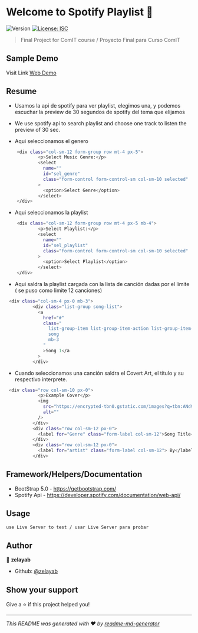 # Welcome to Spotify Playlist 👋
![Version](https://img.shields.io/badge/version-1.0.0-blue.svg?cacheSeconds=2592000)
[![License: ISC](https://img.shields.io/badge/License-ISC-yellow.svg)](#)

> Final Project for ComIT course / Proyecto Final para Curso ComIT

## Sample Demo

 Visit Link [Web Demo](https://playspotify.netlify.app "Play Spotify")


## Resume
* Usamos la api de spotify para ver playlist, elegimos una, y podemos escuchar la preview de 30 segundos de spotify del tema que elijamos
* We use spotify api to search playlist and choose one track to listen the preview of 30 sec.

* Aqui seleccionamos el genero 
```sh
    <div class="col-sm-12 form-group row mt-4 px-5">
            <p>Select Music Genre:</p>
            <select
              name=""
              id="sel_genre"
              class="form-control form-control-sm col-sm-10 selected"
            >
              <option>Select Genre</option>
            </select>
    </div>
```
* Aqui seleccionamos la playlist 
```sh
    <div class="col-sm-12 form-group row mt-4 px-5 mb-4">
            <p>Select Playlist:</p>
            <select
              name=""
              id="sel_playlist"
              class="form-control form-control-sm col-sm-10 selected"
            >
              <option>Select Playlist</option>
            </select>
    </div>
```

* Aqui saldra la playlist cargada con la lista de canción dadas por el limite ( se puso como limite 12 canciones)
```sh
 <div class="col-sm-4 px-0 mb-3">
          <div class="list-group song-list">
            <a
              href="#"
              class="
                list-group-item list-group-item-action list-group-item-light
                song
                mb-3
              "
              >Song 1</a
            >
          </div>
```
* Cuando seleccionamos una canción saldra el Covert Art, el titulo y su respectivo interprete.
```sh
 <div class="row col-sm-10 px-0">
            <p>Example Cover</p>
            <img
              src="https://encrypted-tbn0.gstatic.com/images?q=tbn:ANd9GcQMIGu9GBU40Nu6R1QDttqquP9ypRpLTs8rJg&usqp=CAU"
              alt=""
            />
          </div>
          <div class="row col-sm-12 px-0">
            <label for="Genre" class="form-label col-sm-12">Song Title</label>
          </div>
          <div class="row col-sm-12 px-0">
            <label for="artist" class="form-label col-sm-12"> By</label>
          </div>
```

## Framework/Helpers/Documentation
* BootStrap 5.0 - https://getbootstrap.com/
* Spotify Api - https://developer.spotify.com/documentation/web-api/


## Usage
```sh
use Live Server to test / usar Live Server para probar
```


## Author

👤 **zelayab**

* Github: [@zelayab](https://github.com/zelayab)

## Show your support

Give a ⭐️ if this project helped you!


***
_This README was generated with ❤️ by [readme-md-generator](https://github.com/kefranabg/readme-md-generator)_
